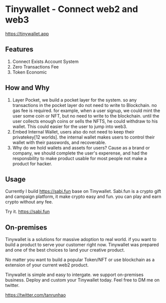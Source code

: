 # Tinywallet  - Connect web2 and web3

https://tinywallet.app

## Features

1. Connect Exists Account System
2. Zero Transactions Fee
3. Token Economic

## How and Why

1. Layer Pocket, we build a pocket layer for the system. so any transactions in the pocket layer do not need to write to Blockchain. no gas fee is required. for example, when a user signup,  we could mint the user some coin or NFT, but no need to write to the blockchain. until the user collects enough coins or sells the NFTS, he could withdraw to his wallet. This could easier for the user to jump into web3.
2. Embed Internal Wallet, users also do not need to keep their privatekey[12 worlds]. the internal wallet makes users to control their wallet with their passwords, and recoverable.
3. Why do we hold wallets and assets for users?  Cause as a brand or company, we should complete the user's experense, and had the responsbility to make product usable for most people not make a product for hacker. 



## Usage

Currently I build https://sabi.fun base on Tinywallet.  Sabi.fun is a crypto gift and campaign platform, it make crypto easy and fun. you can play and    earn crypto without any fee.

Try it. https://sabi.fun

## On-premises

Tinywallet is a solutions for massive adoption to real world. if you want to build a product to serve your customer right now.  Tinywallet was prepared and one of the best choices to land your creative product.

No matter you want to build a popular Token/NFT or use blockchain as a extension of your current web2 product. 

Tinywallet is simple and easy to intergate. we support on-premises business. Deploy and custom your Tinywallet today. Feel free to DM me on twitter. 

https://twitter.com/tanrunhao


